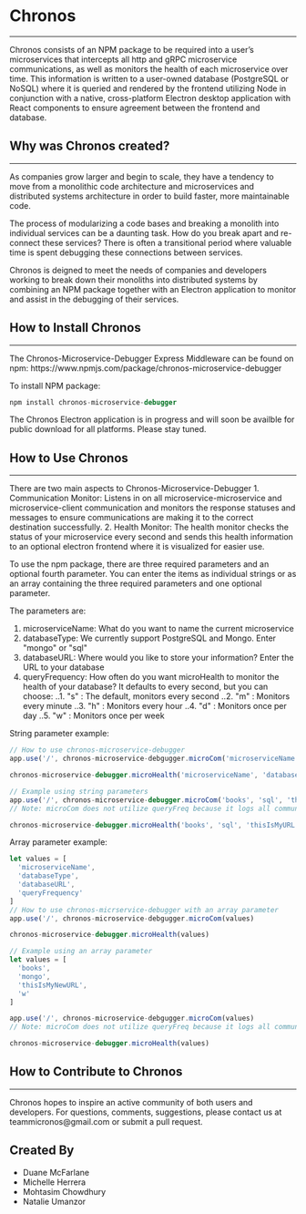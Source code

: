 # Chronos
<hr />
Chronos consists of an NPM package to be required into a user’s microservices that intercepts all http and gRPC microservice communications, as well as monitors the health of each microservice over time. This information is written to a user-owned database (PostgreSQL or NoSQL) where it is queried and rendered by the frontend utilizing Node in conjunction with a native, cross-platform Electron desktop application with React components to ensure agreement between the frontend and database.

## Why was Chronos created?
<hr />
As companies grow larger and begin to scale, they have a tendency to move from a monolithic code architecture and microservices and distributed systems architecture in order to build faster, more maintainable code.

The process of modularizing a code bases and breaking a monolith into individual services can be a daunting task. How do you break apart and re-connect these services? There is often a transitional period where valuable time is spent debugging these connections between services.

Chronos is deigned to meet the needs of companies and developers working to break down their monoliths into distributed systems by combining an NPM package together with an Electron application to monitor and assist in the debugging of their services.

## How to Install Chronos
<hr />
The Chronos-Microservice-Debugger Express Middleware can be found on npm: https://www.npmjs.com/package/chronos-microservice-debugger

To install NPM package:
```javascript
npm install chronos-microservice-debugger
```

The Chronos Electron application is in progress and will soon be availble for public download for all platforms. Please stay tuned.

## How to Use Chronos
<hr />
There are two main aspects to Chronos-Microservice-Debugger
1. Communication Monitor: Listens in on all microservice-microservice and microservice-client communication and monitors the response statuses and messages to ensure communications are making it to the correct destination successfully.
2. Health Monitor: The health monitor checks the status of your microservice every second and sends this health information to an optional electron frontend where it is visualized for easier use.

To use the npm package, there are three required parameters and an optional fourth parameter. You can enter the items as individual strings or as an array containing the three required parameters and one optional parameter.

The parameters are:
1. microserviceName: What do you want to name the current microservice
2. databaseType: We currently support PostgreSQL and Mongo. Enter "mongo" or "sql"
3. databaseURL: Where would you like to store your information? Enter the URL to your database
4. queryFrequency: How often do you want microHealth to monitor the health of your database? It defaults to every second, but you can choose:
..1. "s" : The default, monitors every second
..2. "m" : Monitors every minute
..3. "h" : Monitors every hour
..4. "d" : Monitors once per day
..5. "w" : Monitors once per week

String parameter example:
```javascript
// How to use chronos-microservice-debugger
app.use('/', chronos-microservice-debgugger.microCom('microserviceName', 'databaseType', 'databaseURL'))

chronos-microservice-debugger.microHealth('microserviceName', 'databaseType', 'databaseURL', 'queryFrequency'))

// Example using string parameters
app.use('/', chronos-microservice-debugger.microCom('books', 'sql', 'thisIsMyURL'))
// Note: microCom does not utilize queryFreq because it logs all communication when an endpoint is hit

chronos-microservice-debugger.microHealth('books', 'sql', 'thisIsMyURL', 'h')
```

Array parameter example:
```javascript
let values = [
  'microserviceName',
  'databaseType',
  'databaseURL',
  'queryFrequency'
]
// How to use chronos-micrservice-debugger with an array parameter
app.use('/', chronos-microservice-debgugger.microCom(values)

chronos-microservice-debugger.microHealth(values)

// Example using an array parameter
let values = [
  'books',
  'mongo',
  'thisIsMyNewURL',
  'w'
]

app.use('/', chronos-microservice-debgugger.microCom(values)
// Note: microCom does not utilize queryFreq because it logs all communication when an endpoint is hit

chronos-microservice-debugger.microHealth(values)

```

## How to Contribute to Chronos
<hr />
Chronos hopes to inspire an active community of both users and developers. For questions, comments, suggestions, please contact us at teammicronos@gmail.com or submit a pull request.

## Created By
* Duane McFarlane
* Michelle Herrera
* Mohtasim Chowdhury
* Natalie Umanzor

